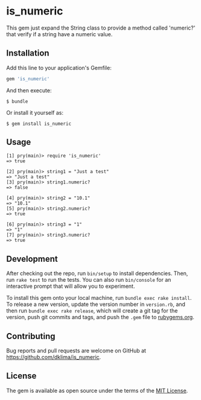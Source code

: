 # is_numeric

This gem just expand the String class to provide a method called 'numeric?' that verify if a string have a numeric value.

## Installation

Add this line to your application's Gemfile:

```ruby
gem 'is_numeric'
```

And then execute:

    $ bundle

Or install it yourself as:

    $ gem install is_numeric

## Usage

```
[1] pry(main)> require 'is_numeric'
=> true

[2] pry(main)> string1 = "Just a test"
=> "Just a test"
[3] pry(main)> string1.numeric?
=> false

[4] pry(main)> string2 = "10.1"
=> "10.1"
[5] pry(main)> string2.numeric?
=> true

[6] pry(main)> string3 = "1"
=> "1"
[7] pry(main)> string3.numeric?
=> true
```

## Development

After checking out the repo, run `bin/setup` to install dependencies. Then, run `rake test` to run the tests. You can also run `bin/console` for an interactive prompt that will allow you to experiment.

To install this gem onto your local machine, run `bundle exec rake install`. To release a new version, update the version number in `version.rb`, and then run `bundle exec rake release`, which will create a git tag for the version, push git commits and tags, and push the `.gem` file to [rubygems.org](https://rubygems.org).

## Contributing

Bug reports and pull requests are welcome on GitHub at https://github.com/dklima/is_numeric.


## License

The gem is available as open source under the terms of the [MIT License](http://opensource.org/licenses/MIT).


